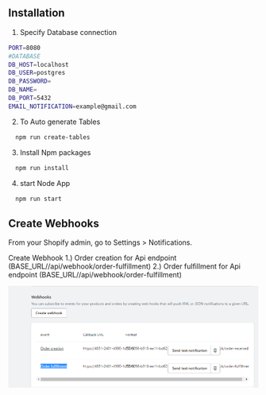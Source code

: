 ## Installation

1. Specify Database connection
```bash
PORT=8080
#DATABASE
DB_HOST=localhost
DB_USER=postgres
DB_PASSWORD=
DB_NAME=
DB_PORT=5432
EMAIL_NOTIFICATION=example@gmail.com
```

2. To Auto generate Tables
```bash
  npm run create-tables
```

3. Install Npm packages

```bash
  npm run install
```
4. start Node App

```bash
  npm run start
```

## Create Webhooks 

From your Shopify admin, go to Settings > Notifications. 

Create Webhook
1.) Order creation for Api endpoint (BASE_URL//api/webhook/order-fulfillment)
2.) Order fulfillment for Api endpoint (BASE_URL//api/webhook/order-fulfillment)

![Webhooks](./screenshots/webhooks.png)

